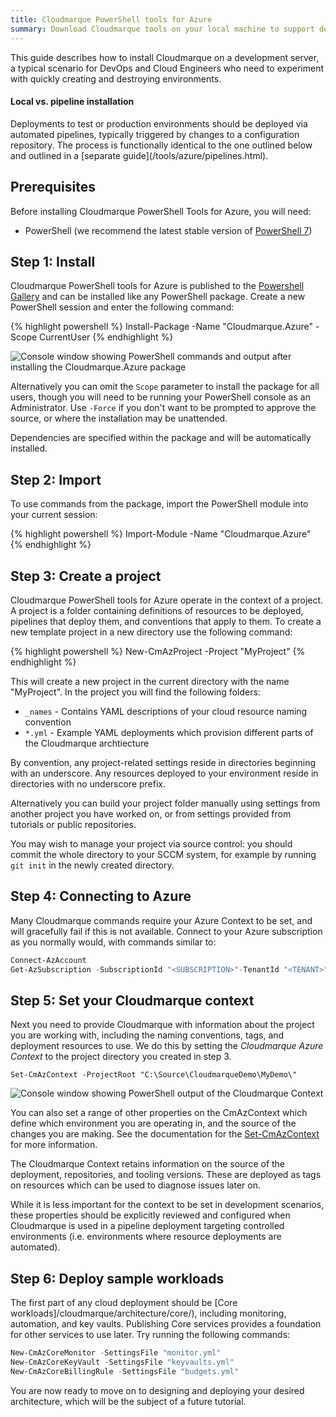 ```yaml
---
title: Cloudmarque PowerShell tools for Azure
summary: Download Cloudmarque tools on your local machine to support development and experimentation scenarios.
---
```

This guide describes how to install Cloudmarque on a development server, a typical scenario for DevOps and Cloud Engineers who need to experiment with quickly creating and destroying environments.

<div class="alert alert-info" role="alert">
  <h4 class="alert-heading">Local vs. pipeline installation</h4>
  <p>
    Deployments to test or production environments should be deployed via automated pipelines, typically triggered by changes to a configuration repository. The process is functionally identical to the one outlined below and outlined in a [separate guide](/tools/azure/pipelines.html).
  </p>
</div>

## Prerequisites
Before installing Cloudmarque PowerShell Tools for Azure, you will need:

 * PowerShell (we recommend the latest stable version of [PowerShell 7](https://github.com/PowerShell/PowerShell/releases))

## Step 1: Install
Cloudmarque PowerShell tools for Azure is published to the [Powershell Gallery](https://www.powershellgallery.com/packages/Cloudmarque.Azure/) and can be installed like any PowerShell package. Create a new PowerShell session and enter the following command:

{% highlight powershell %}
Install-Package -Name "Cloudmarque.Azure" -Scope CurrentUser
{% endhighlight %}

![Console window showing PowerShell commands and output after installing the Cloudmarque.Azure package](/assets/images/tutorials/install/01.png)

Alternatively you can omit the `Scope` parameter to install the package for all users, though you will need to be running your PowerShell console as an Administrator. Use `-Force` if you don't want to be prompted to approve the source, or where the installation may be unattended.

Dependencies are specified within the package and will be automatically installed.

## Step 2: Import
To use commands from the package, import the PowerShell module into your current session:

{% highlight powershell %}
Import-Module -Name "Cloudmarque.Azure"
{% endhighlight %}

## Step 3: Create a project
Cloudmarque PowerShell tools for Azure operate in the context of a project. A project is a folder containing definitions of resources to be deployed, pipelines that deploy them, and conventions that apply to them. To create a new template project in a new directory use the following command:

{% highlight powershell %}
New-CmAzProject -Project "MyProject"
{% endhighlight %}

This will create a new project in the current directory with the name "MyProject". In the project you will find the following folders:

  * `_names` - Contains YAML descriptions of your cloud resource naming convention
  * `*.yml` - Example YAML deployments which provision different parts of the Cloudmarque archtiecture

By convention, any project-related settings reside in directories beginning with an underscore. Any resources deployed to your environment reside in directories with no underscore prefix.

Alternatively you can build your project folder manually using settings from another project you have worked on, or from settings provided from tutorials or public repositories.

You may wish to manage your project via source control: you should commit the whole directory to your SCCM system, for example by running `git init` in the newly created directory.

## Step 4: Connecting to Azure
Many Cloudmarque commands require your Azure Context to be set, and will gracefully fail if this is not available. Connect to your Azure subscription as you normally would, with commands similar to:

``` powershell
Connect-AzAccount
Get-AzSubscription -SubscriptionId "<SUBSCRIPTION>"-TenantId "<TENANT>" | Set-AzContext
```

## Step 5: Set your Cloudmarque context
Next you need to provide Cloudmarque with information about the project you are working with, including the naming conventions, tags, and deployment resources to use. We do this by setting the _Cloudmarque Azure Context_ to the project directory you created in step 3.

`Set-CmAzContext -ProjectRoot "C:\Source\CloudmarqueDemo\MyDemo\"`

![Console window showing PowerShell output of the Cloudmarque Context](/assets/images/tutorials/install/02.png)

You can also set a range of other properties on the CmAzContext which define which environment you are operating in, and the source of the changes you are making. See the documentation for the [Set-CmAzContext](/cloudmarque/reference/commands/set-cmazcontext.html) for more information.

The Cloudmarque Context retains information on the source of the deployment, repositories, and tooling versions. These are deployed as tags on resources which can be used to diagnose issues later on.

While it is less important for the context to be set in development scenarios, these properties should be explicitly reviewed and configured when Cloudmarque is used in a pipeline deployment targeting controlled environments (i.e. environments where resource deployments are automated).

## Step 6: Deploy sample workloads
The first part of any cloud deployment should be [Core workloads]/cloudmarque/architecture/core/), including monitoring, automation, and key vaults. Publishing Core services provides a foundation for other services to use later. Try running the following commands:

``` powershell
New-CmAzCoreMonitor -SettingsFile "monitor.yml"
New-CmAzCoreKeyVault -SettingsFile "keyvaults.yml"
New-CmAzCoreBillingRule -SettingsFile "budgets.yml"
```

You are now ready to move on to designing and deploying your desired architecture, which will be the subject of a future tutorial.